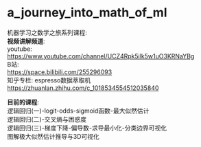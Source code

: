 # a_journey_into_math_of_ml
机器学习之数学之旅系列课程:   
__视频讲解频道__:   
youtube:   
https://www.youtube.com/channel/UCZ4Rpk5ilk5w1uO3KRNaYBg   
B站:   
https://space.bilibili.com/255296093   
知乎专栏:
espresso数据萃取机
https://zhuanlan.zhihu.com/c_1018534554512035840
   
   
__目前的课程__:   
逻辑回归(一)-logit-odds-sigmoid函数-最大似然估计   
逻辑回归(二)-交叉熵与困惑度     
逻辑回归(三)-梯度下降-偏导数-求导最小化-分类边界可视化   
图解极大似然估计推导与3D可视化
